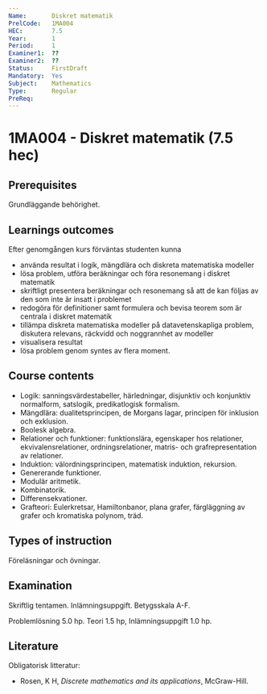 ```yaml
---
Name:       Diskret matematik
PrelCode:   1MA004
HEC:        7.5
Year:       1
Period:     1
Examiner1:  ??    
Examiner2:  ??
Status:     FirstDraft
Mandatory:  Yes
Subject:    Mathematics
Type:       Regular
PreReq:     
---
```


# 1MA004 - Diskret matematik (7.5 hec)

## Prerequisites

Grundläggande behörighet. 

## Learnings outcomes

Efter genomgången kurs förväntas studenten kunna

- använda resultat i logik, mängdlära och diskreta matematiska modeller
- lösa problem, utföra beräkningar och föra resonemang i diskret matematik
- skriftligt presentera beräkningar och resonemang så att de kan följas av den som inte är insatt i problemet
- redogöra för definitioner samt formulera och bevisa teorem som är centrala i diskret matematik
- tillämpa diskreta matematiska modeller på datavetenskapliga problem, diskutera relevans, räckvidd och noggrannhet av modeller
- visualisera resultat
- lösa problem genom syntes av flera moment. 

## Course contents

- Logik: sanningsvärdestabeller, härledningar, disjunktiv och konjunktiv normalform, satslogik, predikatlogisk formalism.
- Mängdlära: dualitetsprincipen, de Morgans lagar, principen för inklusion och exklusion.
- Boolesk algebra. 
- Relationer och funktioner: funktionslära, egenskaper hos relationer, ekvivalensrelationer, ordningsrelationer, matris- och grafrepresentation av relationer.
- Induktion: välordningsprincipen, matematisk induktion, rekursion.
- Genererande funktioner.
- Modulär aritmetik. 
- Kombinatorik.
- Differensekvationer.
- Grafteori: Eulerkretsar, Hamiltonbanor, plana grafer, färgläggning av grafer och kromatiska polynom, träd.

## Types of instruction

Föreläsningar och övningar. 

## Examination

Skriftlig tentamen. Inlämningsuppgift. Betygsskala A-F.

Problemlösning 5.0 hp. Teori 1.5 hp, Inlämningsuppgift 1.0 hp. 

## Literature

Obligatorisk litteratur:

- Rosen, K H, *Discrete mathematics and its applications*, McGraw-Hill. 
